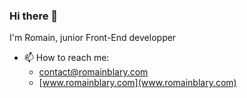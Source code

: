 ### Hi there 👋
I'm Romain, junior Front-End developper

- 📫 How to reach me: 
  * [contact@romainblary.com](mailto:contact@romainblary.com)
  * [www.romainblary.com](www.romainblary.com)

<!--
**Blarwitch5/Blarwitch5** is a ✨ _special_ ✨ repository because its `README.md` (this file) appears on your GitHub profile.

Here are some ideas to get you started:

- 🔭 I’m currently working on ...
- 🌱 I’m currently learning ...
- 👯 I’m looking to collaborate on ...
- 🤔 I’m looking for help with ...
- 💬 Ask me about ...
- 📫 How to reach me: ...
- 😄 Pronouns: ...
- ⚡ Fun fact: ...
-->
